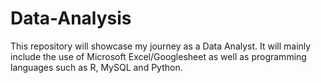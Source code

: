 # Data-Analysis
This repository will showcase my journey as a Data Analyst.
It will mainly include the use of Microsoft Excel/Googlesheet as well as programming languages such as R, MySQL and Python.
